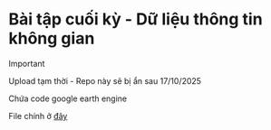 # Bài tập cuối kỳ - Dữ liệu thông tin không gian


> [!IMPORTANT]
> Upload tạm thời - Repo này sẽ bị ẩn sau 17/10/2025

Chứa code google earth engine

File chính ở [đây](https://github.com/Cookiesdx/GEE_Homework/blob/main/main.js)
